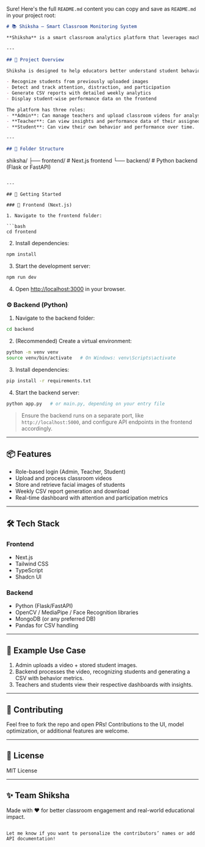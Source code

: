 Sure! Here's the full `README.md` content you can copy and save as `README.md` in your project root:

```md
# 📚 Shiksha – Smart Classroom Monitoring System

**Shiksha** is a smart classroom analytics platform that leverages machine learning to monitor student behavior, attention, and participation. It includes a modern frontend built with **Next.js** and a backend powered by **Python**, which processes classroom videos to extract insights on student engagement.

---

## 🧠 Project Overview

Shiksha is designed to help educators better understand student behavior in physical classrooms. Using machine learning, the system analyzes videos of classroom sessions to:

- Recognize students from previously uploaded images
- Detect and track attention, distraction, and participation
- Generate CSV reports with detailed weekly analytics
- Display student-wise performance data on the frontend

The platform has three roles:
- **Admin**: Can manage teachers and upload classroom videos for analysis.
- **Teacher**: Can view insights and performance data of their assigned students.
- **Student**: Can view their own behavior and performance over time.

---

## 📁 Folder Structure

```

shiksha/
├── frontend/     # Next.js frontend
└── backend/      # Python backend (Flask or FastAPI)

````

---

## 🚀 Getting Started

### 🔧 Frontend (Next.js)

1. Navigate to the frontend folder:

```bash
cd frontend
````

2. Install dependencies:

```bash
npm install
```

3. Start the development server:

```bash
npm run dev
```

4. Open [http://localhost:3000](http://localhost:3000) in your browser.

### ⚙️ Backend (Python)

1. Navigate to the backend folder:

```bash
cd backend
```

2. (Recommended) Create a virtual environment:

```bash
python -m venv venv
source venv/bin/activate   # On Windows: venv\Scripts\activate
```

3. Install dependencies:

```bash
pip install -r requirements.txt
```

4. Start the backend server:

```bash
python app.py   # or main.py, depending on your entry file
```

> Ensure the backend runs on a separate port, like `http://localhost:5000`, and configure API endpoints in the frontend accordingly.

---

## 📦 Features

* Role-based login (Admin, Teacher, Student)
* Upload and process classroom videos
* Store and retrieve facial images of students
* Weekly CSV report generation and download
* Real-time dashboard with attention and participation metrics

---

## 🛠 Tech Stack

### Frontend

* Next.js
* Tailwind CSS
* TypeScript
* Shadcn UI

### Backend

* Python (Flask/FastAPI)
* OpenCV / MediaPipe / Face Recognition libraries
* MongoDB (or any preferred DB)
* Pandas for CSV handling

---

## 📸 Example Use Case

1. Admin uploads a video + stored student images.
2. Backend processes the video, recognizing students and generating a CSV with behavior metrics.
3. Teachers and students view their respective dashboards with insights.

---

## 🤝 Contributing

Feel free to fork the repo and open PRs! Contributions to the UI, model optimization, or additional features are welcome.

---

## 📝 License

MIT License

---

## ✨ Team Shiksha

Made with ❤️ for better classroom engagement and real-world educational impact.

```

Let me know if you want to personalize the contributors’ names or add API documentation!
```
